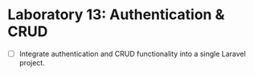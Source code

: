 # Laboratory 13: Authentication & CRUD

-   [ ] Integrate authentication and CRUD functionality into a single Laravel project.
